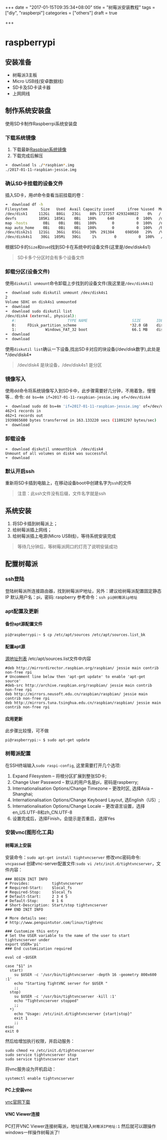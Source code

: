 +++
date = "2017-01-15T09:35:34+08:00"
title = "树莓派安装教程"
tags = ["diy", "raspberpi"]
categories = ["others"]
draft = true

+++

# raspberrypi
## 安装准备
* 树莓派3主板
* Micro USB线(安卓数据线)
* SD卡及SD卡读卡器
* 上网网线

## 制作系统安装盘
使用SD卡制作Raspberrpi系统安装盘
### 下载系统镜像
1. 下载最新[Raspbian系统镜像](http://downloads.raspberrypi.org/raspbian_latest)
2. 下载完成后解压
```sh
➜  download ls ./*raspbian*.img
./2017-01-11-raspbian-jessie.img
```

### 确认SD卡挂载的设备文件
插入SD卡，用df命令查看当前挂载的卷：
```sh
➜  download df -h
Filesystem      Size   Used  Avail Capacity iused      ifree %iused  Mounted on
/dev/disk1     112Gi   88Gi   23Gi    80% 1727257 4293240022    0%   /
devfs          185Ki  185Ki    0Bi   100%     640          0  100%   /dev
map -hosts       0Bi    0Bi    0Bi   100%       0          0  100%   /net
map auto_home    0Bi    0Bi    0Bi   100%       0          0  100%   /home
/dev/disk2s1   121Gi   36Gi   85Gi    30%  291384     698560   29%   /Volumes/Transcend
/dev/disk4s1    30Gi  105Mi   30Gi     1%        0          0  100%   /Volumes/SDXC
```
根据SD卡的`Size`和`Used`找到SD卡在系统中的设备文件(这里是/dev/disk4s1)
> SD卡多个分区时会有多个设备文件

### 卸载分区(设备文件)
使用`diskutil unmount`命令卸载上步找到的设备文件(我这里是`/dev/disk4s1`)
```sh
➜  download sudo diskutil unmount /dev/disk4s1
2
Volume SDXC on disk4s1 unmounted
➜  download 
➜  download sudo diskutil list
/dev/disk4 (external, physical):
   #:                       TYPE NAME                    SIZE       IDENTIFIER
   0:     FDisk_partition_scheme                        *32.0 GB    disk4
   1:             Windows_FAT_32 boot                    66.1 MB    disk4s1
➜  download 
➜  download 
```

使用`diskutil list`确认一下设备,找出SD卡对应的块设备(/dev/disk数字),此处是*/dev/disk4*
> /dev/disk4 是块设备，/dev/disk4s1 是分区

### 镜像写入
使用dd命令将系统镜像写入到SD卡中，此步骤需要好几分钟，不用着急，慢慢等...
命令: `dd bs=4m if=2017-01-11-raspbian-jessie.img of=/dev/disk4`
```sh
➜  download sudo dd bs=4m 'if=2017-01-11-raspbian-jessie.img' of=/dev/disk4
462+1 records in
462+1 records out
1939865600 bytes transferred in 163.133220 secs (11891297 bytes/sec)
➜  download 
```

### 卸载设备
```
➜  download diskutil unmountDisk  /dev/disk4
Unmount of all volumes on disk4 was successful
➜  download 
```

### 默认开启ssh
重新将SD卡插到电脑上，在移动设备boot中创建名字为`ssh`的文件
> 注意：此ssh文件没有后缀，文件名字就是ssh

## 系统安装
1. 将SD卡插到树莓派上；
2. 给树莓派插上网线；
3. 给树莓派插上电源(Micro USB线)，等待系统安装完成

>等待几分钟后，等树莓派网口的灯亮了说明安装成功

## 配置树莓派
### ssh登陆
登陆树莓派所连接路由器，找到树莓派IP地址，另外：建议给树莓派配置固定静态IP
默认用户名：pi，密码: raspberry
参考命令：`ssh pi@树莓派ip地址`

### apt配置及更新
#### 备份apt源配置文件
```sh
pi@raspberrypi:~ $ cp /etc/apt/sources /etc/apt/sources.list_bk
```
#### 配置apt源
[源地址列表](http://shumeipai.nxez.com/2013/08/31/raspbian-chinese-software-source.html)
/etc/apt/sources.list文件中内容
```
#deb http://mirrordirector.raspbian.org/raspbian/ jessie main contrib non-free rpi
# Uncomment line below then 'apt-get update' to enable 'apt-get source'
#deb-src http://archive.raspbian.org/raspbian/ jessie main contrib non-free rpi
deb http://mirrors.neusoft.edu.cn/raspbian/raspbian/ jessie main contrib non-free rpi
deb http://mirrors.tuna.tsinghua.edu.cn/raspbian/raspbian/ jessie main contrib non-free rpi
```
#### 应用更新
此步骤比较慢，可不做
```
pi@raspberrypi:~ $ sudo apt-get update
```

### 树莓派配置
在SSH终端输入`sudo raspi-config`, 这里需要打开几个选项:
1. Expand Filesystem – 将根分区扩展到整张SD卡;
2. Change User Password – 默认的用户名是pi，密码是raspberry;
3. Internationalisation Options/Change Timezone – 更改时区, 选择Asia – Shanghai;
4. Internationalisation Options/Change Keyboard Layout, 选English（US）;
5. Internationalisation Options/Change Locale – 更改语言设置，选择en_US.UTF-8和zh_CN.UTF-8
6. 设置完成后，选择Finish，会提示是否重启，选择Yes

### 安装vnc(图形化工具)
#### 树莓派上安装
安装命令：`sudo apt-get install tightvncserver`
修改vnc密码命令: `vncpasswd`
创建vnc-server配置文件:`sudo vi /etc/init.d/tightvncserver`，文件内容：
```
### BEGIN INIT INFO
# Provides:          tightvncserver
# Required-Start:    $local_fs
# Required-Stop:     $local_fs
# Default-Start:     2 3 4 5
# Default-Stop:      0 1 6
# Short-Description: Start/stop tightvncserver
### END INIT INFO

# More details see:
# http://www.penguintutor.com/linux/tightvnc

### Customize this entry
# Set the USER variable to the name of the user to start tightvncserver under
export USER='pi'
### End customization required

eval cd ~$USER

case "$1" in
  start)
    su $USER -c '/usr/bin/tightvncserver -depth 16 -geometry 800x600 :1'
    echo "Starting TightVNC server for $USER "
    ;;
  stop)
    su $USER -c '/usr/bin/tightvncserver -kill :1'
    echo "Tightvncserver stopped"
    ;;
  *)
    echo "Usage: /etc/init.d/tightvncserver {start|stop}"
    exit 1
    ;;
esac
exit 0
```

然后给增加执行权限，并启动服务：
```
sudo chmod +x /etc/init.d/tightvncserver
sudo service tightvncserver stop
sudo service tightvncserver start
```

将vnc服务设为开机启动：
```
systemctl enable tightvncserver
```

#### PC上安装vnc
[vnc官网下载](https://www.realvnc.com/download/vnc/)
#### VNC Viewer连接
PC打开VNC Viewer连接树莓派，地址栏输入`树莓派IP地址:1`
然后就可以跟操作windows一样操作树莓派了!